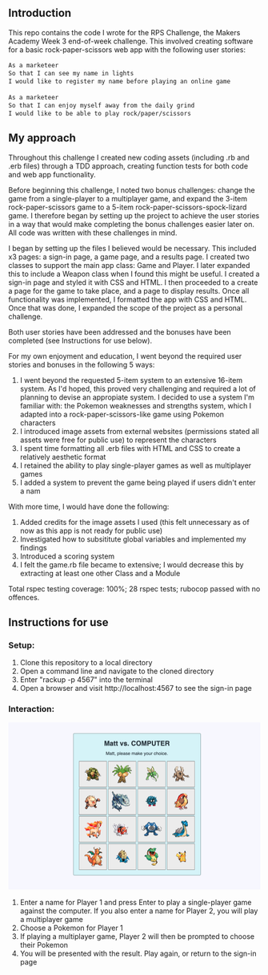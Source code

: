 ## Introduction

This repo contains the code I wrote for the RPS Challenge, the Makers Academy Week 3 end-of-week challenge. This involved creating software for a basic rock-paper-scissors web app with the following user stories:

```
As a marketeer
So that I can see my name in lights
I would like to register my name before playing an online game

As a marketeer
So that I can enjoy myself away from the daily grind
I would like to be able to play rock/paper/scissors
```

## My approach

Throughout this challenge I created new coding assets (including .rb and .erb files) through a TDD approach, creating function tests for both code and web app functionality.

Before beginning this challenge, I noted two bonus challenges: change the game from a single-player to a multiplayer game, and expand the 3-item rock-paper-scissors game to a 5-item rock-paper-scissors-spock-lizard game. I therefore began by setting up the project to achieve the user stories in a way that would make completing the bonus challenges easier later on. All code was written with these challenges in mind.

I began by setting up the files I believed would be necessary. This included x3 pages: a sign-in page, a game page, and a results page. I created two classes to support the main app class: Game and Player. I later expanded this to include a Weapon class when I found this might be useful. I created a sign-in page and styled it with CSS and HTML. I then proceeded to a create a page for the game to take place, and a page to display results. Once all functionality was implemented, I formatted the app with CSS and HTML. Once that was done, I expanded the scope of the project as a personal challenge.

Both user stories have been addressed and the bonuses have been completed (see Instructions for use below).

For my own enjoyment and education, I went beyond the required user stories and bonuses in the following 5 ways:

1. I went beyond the requested 5-item system to an extensive 16-item system. As I'd hoped, this proved very challenging and required a lot of planning to devise an appropiate system. I decided to use a system I'm familiar with: the Pokemon weaknesses and strengths system, which I adapted into a rock-paper-scissors-like game using Pokemon characters
2. I introduced image assets from external websites (permissions stated all assets were free for public use) to represent the characters
3. I spent time formatting all .erb files with HTML and CSS to create a relatively aesthetic format
4. I retained the ability to play single-player games as well as multiplayer games
5. I added a system to prevent the game being played if users didn't enter a nam

With more time, I would have done the following:

1. Added credits for the image assets I used (this felt unnecessary as of now as this app is not ready for public use)
2. Investigated how to subsititute global variables and implemented my findings
3. Introduced a scoring system
4. I felt the game.rb file became to extensive; I would decrease this by extracting at least one other Class and a Module

Total rspec testing coverage: 100%; 28 rspec tests; rubocop passed with no offences.

## Instructions for use

### Setup:

1. Clone this repository to a local directory
2. Open a command line and navigate to the cloned directory
3. Enter "rackup -p 4567" into the terminal
4. Open a browser and visit http://localhost:4567 to see the sign-in page

### Interaction:

![Screenshot](./media/screenshot.png)

1. Enter a name for Player 1 and press Enter to play a single-player game against the computer. If you also enter a name for Player 2, you will play a multiplayer game
2. Choose a Pokemon for Player 1
3. If playing a multiplayer game, Player 2 will then be prompted to choose their Pokemon
4. You will be presented with the result. Play again, or return to the sign-in page
